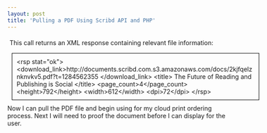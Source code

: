 ```yaml
---
layout: post
title: 'Pulling a PDF Using Scribd API and PHP'
---
```


<div style="padding: 5px;">This call returns an XML response containing relevant file information:</div>
<div style="border: 1px solid #000; width: 540px; padding: 10px; margin: 10px; text-align: left;">&lt;rsp stat="ok"&gt;
&lt;download_link&gt;http://documents.scribd.com.s3.amazonaws.com/docs/2kjfqelznknvkv5.pdf?t=1284562355
&lt;/download_link&gt;
&lt;title&gt;
The Future of Reading and Publishing is Social
&lt;/title&gt;
&lt;page_count&gt;4&lt;/page_count&gt;
&lt;height&gt;792&lt;/height&gt;
&lt;width&gt;612&lt;/width&gt;
&lt;dpi&gt;72&lt;/dpi&gt;
&lt;/rsp&gt;</div>
Now I can pull the PDF file and begin using for my cloud print ordering process. Next I will need to proof the document before I can display for the user.